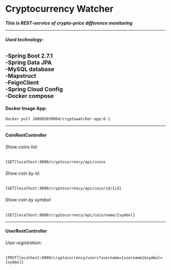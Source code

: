 # Cryptocurrency Watcher  
***This is REST-service of crypto-price difference monitoring***
_______
  
###### ***Used technology:***
<sub>-Spring Boot 2.7.1  
-Spring Data JPA  
-MySQL database  
-Mapstruct  
-FeignClient  
-Spring Cloud Config  
-Docker compose</sub>
-------
#### Docker Image App:
    docker pull 200605030904/cryptowatcher-app:0.1
_______
#### CoinRestController
###### Show coins list:
    [GET]localhost:8080/cryptocurrency/api/coins
###### Show coin by id:
    [GET]localhost:8080/cryptocurrency/api/coin/id/{id}
###### Show coin by symbol:
    [GET]localhost:8080/cryptocurrency/api/coin/name/{symbol}
_______
#### UserRestController
###### User registration:
    [POST]localhost:8080/cryptocurrency/users?username={username}&symbol={symbol}
